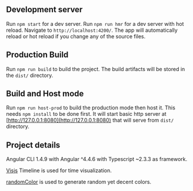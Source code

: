 ## Development server

Run `npm start` for a dev server.
Run `npm run hmr` for a dev server with hot reload. 
Navigate to `http://localhost:4200/`. The app will automatically reload or hot reload if you change any of the source files.


## Production Build
Run `npm run build` to build the project. 
The build artifacts will be stored in the `dist/` directory.

## Build and Host mode
Run `npm run host-prod` to build the production mode then host it. 
This needs `npm install` to be done first.
It will start basic http server  at [http://127.0.0.1:8080](http://127.0.0.1:8080) that will serve from `dist/` directory.

## Project details
Angular CLI 1.4.9 with Angular ^4.4.6 with Typescript ~2.3.3 as framework.

[Visjs](http://visjs.org/) Timeline is used for time visualization.

[ran­dom­Color](https://randomcolor.llllll.li/) is used to generate random yet decent colors.
